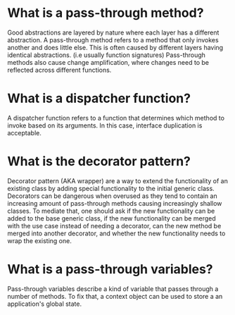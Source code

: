 # What is a pass-through method?

Good abstractions are layered by nature where each layer has a different
abstraction. A pass-through method refers to a method that only
invokes another and does little else. This is often caused by different
layers having identical abstractions. (i.e usually function signatures)
Pass-through methods also cause change amplification, where changes need
to be reflected across different functions.

# What is a dispatcher function?

A dispatcher function refers to a function that determines
which method to invoke based on its arguments. In this case,
interface duplication is acceptable.

# What is the decorator pattern?

Decorator pattern (AKA wrapper) are a way to extend the functionality
of an existing class by adding special functionality to the initial
generic class. Decorators can be dangerous when overused as they
tend to contain an increasing amount of pass-through methods causing
increasingly shallow classes. To mediate that, one should ask if
the new functionality can be added to the base generic class, if
the new functionality can be merged with the use case instead of
needing a decorator, can the new method be merged into another decorator,
and whether the new functionality needs to wrap the existing one.

# What is a pass-through variables?

Pass-through variables describe a kind of variable that passes through
a number of methods. To fix that, a context object can be used to store
a an application's global state.
